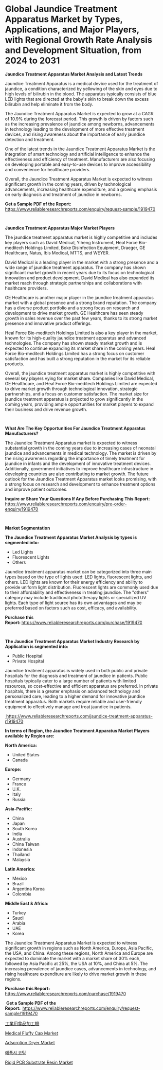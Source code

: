 <p><h1>Global Jaundice Treatment Apparatus Market by Types, Applications, and Major Players, with Regional Growth Rate Analysis and Development Situation, from 2024 to 2031</h1></p><p><strong>Jaundice Treatment Apparatus Market Analysis and Latest Trends</strong></p>
<p><p>Jaundice Treatment Apparatus is a medical device used for the treatment of jaundice, a condition characterized by yellowing of the skin and eyes due to high levels of bilirubin in the blood. The apparatus typically consists of blue LED lights that are directed at the baby's skin to break down the excess bilirubin and help eliminate it from the body.</p><p>The Jaundice Treatment Apparatus Market is expected to grow at a CAGR of 10.9% during the forecast period. This growth is driven by factors such as the increasing prevalence of jaundice among newborns, advancements in technology leading to the development of more effective treatment devices, and rising awareness about the importance of early jaundice detection and treatment.</p><p>One of the latest trends in the Jaundice Treatment Apparatus Market is the integration of smart technology and artificial intelligence to enhance the effectiveness and efficiency of treatment. Manufacturers are also focusing on developing portable and easy-to-use devices to improve accessibility and convenience for healthcare providers.</p><p>Overall, the Jaundice Treatment Apparatus Market is expected to witness significant growth in the coming years, driven by technological advancements, increasing healthcare expenditure, and a growing emphasis on early diagnosis and treatment of jaundice in newborns.</p></p>
<p><strong>Get a Sample PDF of the Report:&nbsp;</strong> <a href="https://www.reliableresearchreports.com/enquiry/request-sample/1919470">https://www.reliableresearchreports.com/enquiry/request-sample/1919470</a></p>
<p>&nbsp;</p>
<p><strong>Jaundice Treatment Apparatus Major Market Players</strong></p>
<p><p>The jaundice treatment apparatus market is highly competitive and includes key players such as David Medical, Yiheng Instrument, Heal Force Bio-meditech Holdings Limited, Boke Disinfection Equipment, Draeger, GE Healthcare, Natus, Ibis Medical, MTTS, and WEYER. </p><p>David Medical is a leading player in the market with a strong presence and a wide range of jaundice treatment apparatus. The company has shown significant market growth in recent years due to its focus on technological innovation and product development. David Medical has also expanded its market reach through strategic partnerships and collaborations with healthcare providers.</p><p>GE Healthcare is another major player in the jaundice treatment apparatus market with a global presence and a strong brand reputation. The company has a diverse product portfolio and a strong focus on research and development to drive market growth. GE Healthcare has seen steady growth in sales revenue over the past few years, thanks to its strong market presence and innovative product offerings.</p><p>Heal Force Bio-meditech Holdings Limited is also a key player in the market, known for its high-quality jaundice treatment apparatus and advanced technologies. The company has shown steady market growth and is expected to continue expanding its market share in the coming years. Heal Force Bio-meditech Holdings Limited has a strong focus on customer satisfaction and has built a strong reputation in the market for its reliable products.</p><p>Overall, the jaundice treatment apparatus market is highly competitive with several key players vying for market share. Companies like David Medical, GE Healthcare, and Heal Force Bio-meditech Holdings Limited are expected to drive market growth through technological innovation, strategic partnerships, and a focus on customer satisfaction. The market size for jaundice treatment apparatus is projected to grow significantly in the coming years, providing ample opportunities for market players to expand their business and drive revenue growth.</p></p>
<p>&nbsp;</p>
<p><strong>What Are The Key Opportunities For Jaundice Treatment Apparatus Manufacturers?</strong></p>
<p><p>The Jaundice Treatment Apparatus market is expected to witness substantial growth in the coming years due to increasing cases of neonatal jaundice and advancements in medical technology. The market is driven by the rising awareness regarding the importance of timely treatment for jaundice in infants and the development of innovative treatment devices. Additionally, government initiatives to improve healthcare infrastructure in developing countries are also contributing to market growth. The future outlook for the Jaundice Treatment Apparatus market looks promising, with a strong focus on research and development to enhance treatment options and improve patient outcomes.</p></p>
<p><strong>Inquire or Share Your Questions If Any Before Purchasing This Report:</strong> <a href="https://www.reliableresearchreports.com/enquiry/pre-order-enquiry/1919470">https://www.reliableresearchreports.com/enquiry/pre-order-enquiry/1919470</a></p>
<p>&nbsp;</p>
<p><strong>Market Segmentation</strong></p>
<p><strong>The Jaundice Treatment Apparatus Market Analysis by types is segmented into:</strong></p>
<p><ul><li>Led Lights</li><li>Fluorescent Lights</li><li>Others</li></ul></p>
<p><p>Jaundice treatment apparatus market can be categorized into three main types based on the type of lights used: LED lights, fluorescent lights, and others. LED lights are known for their energy efficiency and ability to provide uniform light distribution. Fluorescent lights are commonly used due to their affordability and effectiveness in treating jaundice. The "others" category may include traditional phototherapy lights or specialized UV lights. Each type of light source has its own advantages and may be preferred based on factors such as cost, efficacy, and availability.</p></p>
<p><strong>Purchase this Report:&nbsp;</strong><a href="https://www.reliableresearchreports.com/purchase/1919470">https://www.reliableresearchreports.com/purchase/1919470</a></p>
<p>&nbsp;</p>
<p><strong>The Jaundice Treatment Apparatus Market Industry Research by Application is segmented into:</strong></p>
<p><ul><li>Public Hospital</li><li>Private Hospital</li></ul></p>
<p><p>Jaundice treatment apparatus is widely used in both public and private hospitals for the diagnosis and treatment of jaundice in patients. Public hospitals typically cater to a large number of patients with limited resources, so cost-effective and efficient apparatus are preferred. In private hospitals, there is a greater emphasis on advanced technology and personalized care, leading to a higher demand for innovative jaundice treatment apparatus. Both markets require reliable and user-friendly equipment to effectively manage and treat jaundice in patients.</p></p>
<p><a href="https://www.reliableresearchreports.com/jaundice-treatment-apparatus-r1919470">&nbsp;https://www.reliableresearchreports.com/jaundice-treatment-apparatus-r1919470</a></p>
<p><strong>In terms of Region, the Jaundice Treatment Apparatus Market Players available by Region are:</strong></p>
<p>
    <p> <strong> North America: </strong>
        <ul>
            <li>United States</li>
            <li>Canada</li>
        </ul>
        </p> 
    <p> <strong> Europe: </strong>
        <ul>
            <li>Germany</li>
            <li>France</li>
            <li>U.K.</li>
            <li>Italy</li>
            <li>Russia</li>
        </ul>
        </p> 
    <p> <strong> Asia-Pacific: </strong>
        <ul>
            <li>China</li>
            <li>Japan</li>
            <li>South Korea</li>
            <li>India</li>
            <li>Australia</li>
            <li>China Taiwan</li>
            <li>Indonesia</li>
            <li>Thailand</li>
            <li>Malaysia</li>
        </ul>
        </p> 
    <p> <strong> Latin America: </strong>
        <ul>
            <li>Mexico</li>
            <li>Brazil</li>
            <li>Argentina Korea</li>
            <li>Colombia</li>
        </ul>
        </p> 
    <p> <strong> Middle East & Africa: </strong>
        <ul>
            <li>Turkey</li>
            <li>Saudi</li>
            <li>Arabia</li>
            <li>UAE</li>
            <li>Korea</li>
        </ul>
    </p>
    </p>
<p><p>The Jaundice Treatment Apparatus Market is expected to witness significant growth in regions such as North America, Europe, Asia Pacific, the USA, and China. Among these regions, North America and Europe are expected to dominate the market with a market share of 30% each, followed by Asia Pacific at 25%, the USA at 10%, and China at 5%. The increasing prevalence of jaundice cases, advancements in technology, and rising healthcare expenditure are likely to drive market growth in these regions.</p></p>
<p><strong>Purchase this Report: </strong><a href="https://www.reliableresearchreports.com/purchase/1919470">https://www.reliableresearchreports.com/purchase/1919470</a></p>
<p>&nbsp;<strong>Get a Sample PDF of the Report:&nbsp;&nbsp;</strong><a href="https://www.reliableresearchreports.com/enquiry/request-sample/1919470">https://www.reliableresearchreports.com/enquiry/request-sample/1919470</a></p>
<p><strong></strong></p>
<p><p><a href="https://github.com/hwbcz413288296/Market-Research-Report-List-2/blob/main/374023452232.md">工業用食品加工機</a></p><p><a href="https://github.com/AlysaLedner2023/Market-Research-Report-List-1/blob/main/medical-fluffy-cap-market.md">Medical Fluffy Cap Market</a></p><p><a href="https://www.linkedin.com/pulse/adsorption-dryer-market-analysis-sze-forecasted-period-from-oyy7e">Adsorption Dryer Market</a></p><p><a href="https://github.com/RichardLueilwitz787/Market-Research-Report-List-1/blob/main/290049847873.md">에폭시 코팅</a></p><p><a href="https://issuu.com/reportprime-2/docs/rigid-pcb-substrate-resin-market-size-2030.pptx">Rigid PCB Substrate Resin Market</a></p></p>